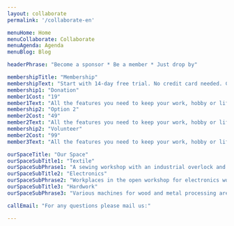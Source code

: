 ```yaml
---
layout: collaborate
permalink: '/collaborate-en'

menuHome: Home
menuCollaborate: Collaborate
menuAgenda: Agenda
menuBlog: Blog

headerPhrase: "Become a sponsor * Be a member * Just drop by"

membershipTitle: "Membership"
membershipText: "Start with 14-day free trial. No credit card needed. Cancel at anytime. And a big more explanation about the 3 ways it's possible join as membership"
membership1: "Donation"
member1Cost: "19"
member1Text: "All the features you need to keep your work, hobby or life safe."
membership2: "Option 2"
member2Cost: "49"
member2Text: "All the features you need to keep your work, hobby or life safe."
membership2: "Volunteer"
member2Cost: "99"
member3Text: "All the features you need to keep your work, hobby or life safe."

ourSpaceTitle: "Our Space"
ourSpaceSubTitle1: "Textile"
ourSpaceSubPhrase1: "A sewing workshop with an industrial overlock and a large pool of materials."
ourSpaceSubTitle2: "Electronics"
ourSpaceSubPhrase2: "Workplaces in the open workshop for electronics work and repairs."
ourSpaceSubTitle3: "Hardwork"
ourSpaceSubPhrase3: "Various machines for wood and metal processing are available."

callEmail: "For any questions please mail us:"

---
```

